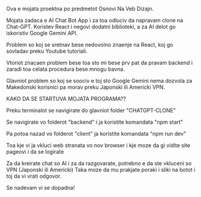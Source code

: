Ova e mojata proektna po predmetot Osnovi Na Veb Dizajn.

Mojata zadaca e AI Chat Bot App i za toa odluciv da napravam clone na Chat-GPT. Koristev React i negovi dodatni biblioteki, a za AI delot go iskoristiv Google Gemini API.

Problem so koj se sretnav bese nedovolno znaenje na React, koj go sovladav preku Youtube tutoriali.

Vtoriot znacaen problem bese toa sto mi bese prv pat da pravam backend i zaradi toa celata procedura bese mnogu bavna.

Glavniot problem so koj se soociv e toj sto Google Gemini nema dozvola za Makedonski korisnici pa morav preku Japonski ili Americki VPN.

KAKO DA SE STARTUVA MOJATA PROGRAMA??

Preku terminalot se navigirate do glavniot folder "CHATGPT-CLONE"

Se navigirate vo folderot "backend" i ja koristite komandata "npm start"

Pa potoa nazad vo folderot "client" ja koristite komandata "npm run dev"

Toa kje vi ja vkluci web stranata vo nov browser i kje moze da gi vidite site pageovi i da se logirate

Za da kreirate chat so AI i za da razgovarate, potrebno e da ste vkluceni so VPN (Japonski ili Americki)
Taka moze da mu prakjate poraki i sliki na botot i toj da vi vrati odgovor.

Se nadevam vi se dopadna!

